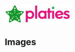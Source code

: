 ![StaroPlaties](https://github.com/starohub/staroplaties/raw/master/resources/images/staroplaties-64.png)

# Images
